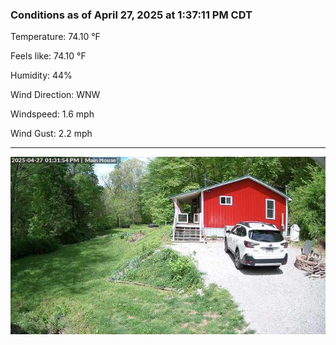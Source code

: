### Conditions as of April 27, 2025 at 1:37:11 PM CDT 

Temperature: 74.10 &deg;F

Feels like: 74.10 &deg;F

Humidity: 44%

Wind Direction: WNW

Windspeed: 1.6 mph

Wind Gust: 2.2 mph

---

<img src="./images/latest.jpeg"/>

